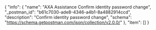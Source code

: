 {
  "info": {
    "name": "AXA Assistance Confirm identity password change",
    "_postman_id": "b61c7030-ade8-4346-a4b1-8a4882914ccd",
    "description": "Confirm identity password change",
    "schema": "https://schema.getpostman.com/json/collection/v2.0.0/"
  },
  "item": []
}